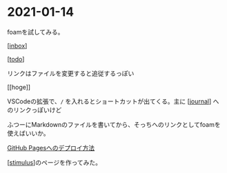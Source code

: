 # 2021-01-14

foamを試してみる。

[[inbox]]

[[todo]]

リンクはファイルを変更すると追従するっぽい

[[hoge]]

VSCodeの拡張で、`/` を入れるとショートカットが出てくる。主に [[journal]] へのリンクっぽいけど

ふつーにMarkdownのファイルを書いてから、そっちへのリンクとしてfoamを使えばいいか。

[GitHub Pagesへのデプロイ方法](https://foambubble.github.io/foam/publishing/publish-to-github-pages)

[[stimulus]]のページを作ってみた。

[//begin]: # "Autogenerated link references for markdown compatibility"
[inbox]: ../inbox "Inbox"
[todo]: ../todo "Todo"
[journal]: ../journal "Journal"
[stimulus]: ../stimulus "Stimulus"
[//end]: # "Autogenerated link references"
